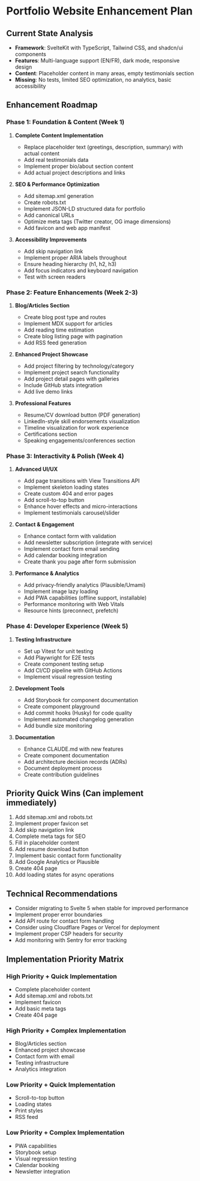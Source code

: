 # Portfolio Website Enhancement Plan

## Current State Analysis

- **Framework**: SvelteKit with TypeScript, Tailwind CSS, and shadcn/ui components
- **Features**: Multi-language support (EN/FR), dark mode, responsive design
- **Content**: Placeholder content in many areas, empty testimonials section
- **Missing**: No tests, limited SEO optimization, no analytics, basic accessibility

## Enhancement Roadmap

### Phase 1: Foundation & Content (Week 1)

1. **Complete Content Implementation**

   - Replace placeholder text (greetings, description, summary) with actual content
   - Add real testimonials data
   - Implement proper bio/about section content
   - Add actual project descriptions and links

2. **SEO & Performance Optimization**

   - Add sitemap.xml generation
   - Create robots.txt
   - Implement JSON-LD structured data for portfolio
   - Add canonical URLs
   - Optimize meta tags (Twitter creator, OG image dimensions)
   - Add favicon and web app manifest

3. **Accessibility Improvements**
   - Add skip navigation link
   - Implement proper ARIA labels throughout
   - Ensure heading hierarchy (h1, h2, h3)
   - Add focus indicators and keyboard navigation
   - Test with screen readers

### Phase 2: Feature Enhancements (Week 2-3)

1. **Blog/Articles Section**

   - Create blog post type and routes
   - Implement MDX support for articles
   - Add reading time estimation
   - Create blog listing page with pagination
   - Add RSS feed generation

2. **Enhanced Project Showcase**

   - Add project filtering by technology/category
   - Implement project search functionality
   - Add project detail pages with galleries
   - Include GitHub stats integration
   - Add live demo links

3. **Professional Features**
   - Resume/CV download button (PDF generation)
   - LinkedIn-style skill endorsements visualization
   - Timeline visualization for work experience
   - Certifications section
   - Speaking engagements/conferences section

### Phase 3: Interactivity & Polish (Week 4)

1. **Advanced UI/UX**

   - Add page transitions with View Transitions API
   - Implement skeleton loading states
   - Create custom 404 and error pages
   - Add scroll-to-top button
   - Enhance hover effects and micro-interactions
   - Implement testimonials carousel/slider

2. **Contact & Engagement**

   - Enhance contact form with validation
   - Add newsletter subscription (integrate with service)
   - Implement contact form email sending
   - Add calendar booking integration
   - Create thank you page after form submission

3. **Performance & Analytics**
   - Add privacy-friendly analytics (Plausible/Umami)
   - Implement image lazy loading
   - Add PWA capabilities (offline support, installable)
   - Performance monitoring with Web Vitals
   - Resource hints (preconnect, prefetch)

### Phase 4: Developer Experience (Week 5)

1. **Testing Infrastructure**

   - Set up Vitest for unit testing
   - Add Playwright for E2E tests
   - Create component testing setup
   - Add CI/CD pipeline with GitHub Actions
   - Implement visual regression testing

2. **Development Tools**

   - Add Storybook for component documentation
   - Create component playground
   - Add commit hooks (Husky) for code quality
   - Implement automated changelog generation
   - Add bundle size monitoring

3. **Documentation**
   - Enhance CLAUDE.md with new features
   - Create component documentation
   - Add architecture decision records (ADRs)
   - Document deployment process
   - Create contribution guidelines

## Priority Quick Wins (Can implement immediately)

1. Add sitemap.xml and robots.txt
2. Implement proper favicon set
3. Add skip navigation link
4. Complete meta tags for SEO
5. Fill in placeholder content
6. Add resume download button
7. Implement basic contact form functionality
8. Add Google Analytics or Plausible
9. Create 404 page
10. Add loading states for async operations

## Technical Recommendations

- Consider migrating to Svelte 5 when stable for improved performance
- Implement proper error boundaries
- Add API route for contact form handling
- Consider using Cloudflare Pages or Vercel for deployment
- Implement proper CSP headers for security
- Add monitoring with Sentry for error tracking

## Implementation Priority Matrix

### High Priority + Quick Implementation

- Complete placeholder content
- Add sitemap.xml and robots.txt
- Implement favicon
- Add basic meta tags
- Create 404 page

### High Priority + Complex Implementation

- Blog/Articles section
- Enhanced project showcase
- Contact form with email
- Testing infrastructure
- Analytics integration

### Low Priority + Quick Implementation

- Scroll-to-top button
- Loading states
- Print styles
- RSS feed

### Low Priority + Complex Implementation

- PWA capabilities
- Storybook setup
- Visual regression testing
- Calendar booking
- Newsletter integration

